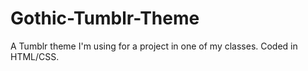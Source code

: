 # Gothic-Tumblr-Theme
A Tumblr theme I'm using for a project in one of my classes. Coded in HTML/CSS.
